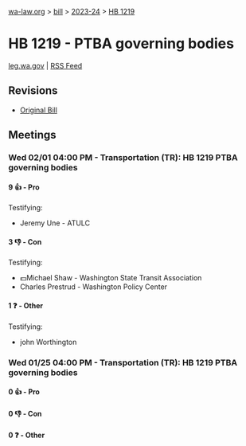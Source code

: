 [wa-law.org](/) > [bill](/bill/) > [2023-24](/bill/2023-24/) > [HB 1219](/bill/2023-24/hb/1219/)

# HB 1219 - PTBA governing bodies
[leg.wa.gov](https://app.leg.wa.gov/billsummary?BillNumber=1219&Year=2023&Initiative=false) | [RSS Feed](./rss.xml)

## Revisions
* [Original Bill](1/)

## Meetings
### Wed 02/01 04:00 PM - Transportation (TR): HB 1219 PTBA governing bodies
#### 9 👍 - Pro
Testifying:
* Jeremy Une - ATULC

#### 3 👎 - Con
Testifying:
* 💵Michael Shaw - Washington State Transit Association
* Charles Prestrud - Washington Policy Center

#### 1 ❓ - Other
Testifying:
* john Worthington

### Wed 01/25 04:00 PM - Transportation (TR): HB 1219 PTBA governing bodies
#### 0 👍 - Pro

#### 0 👎 - Con

#### 0 ❓ - Other
